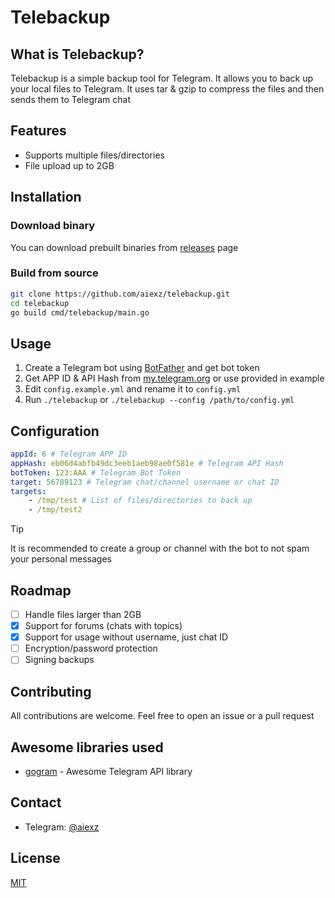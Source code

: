 # Telebackup

## What is Telebackup?
Telebackup is a simple backup tool for Telegram. It allows you to back up your local files to Telegram. It uses tar & gzip to compress the files and then sends them to Telegram chat

## Features
- Supports multiple files/directories
- File upload up to 2GB

## Installation
### Download binary
You can download prebuilt binaries from [releases](https://github.com/aiexz/telebackup/releases/latest) page

### Build from source
```bash
git clone https://github.com/aiexz/telebackup.git
cd telebackup
go build cmd/telebackup/main.go
```

## Usage
1. Create a Telegram bot using [BotFather](https://t.me/botfather) and get bot token
2. Get APP ID & API Hash from [my.telegram.org](https://my.telegram.org) or use provided in example
3. Edit `config.example.yml` and rename it to `config.yml`
4. Run `./telebackup` or `./telebackup --config /path/to/config.yml`

## Configuration
```yaml
appId: 6 # Telegram APP ID
appHash: eb06d4abfb49dc3eeb1aeb98ae0f581e # Telegram API Hash
botToken: 123:AAA # Telegram Bot Token
target: 56789123 # Telegram chat/channel username or chat ID
targets:
    - /tmp/test # List of files/directories to back up
    - /tmp/test2
```

> [!TIP]
> It is recommended to create a group or channel with the bot to not spam your personal messages


## Roadmap
- [ ] Handle files larger than 2GB
- [x] Support for forums (chats with topics)
- [x] Support for usage without username, just chat ID
- [ ] Encryption/password protection
- [ ] Signing backups

## Contributing
All contributions are welcome. Feel free to open an issue or a pull request

## Awesome libraries used
- [gogram](https://github.com/AmarnathCJD/gogram) - Awesome Telegram API library

## Contact
- Telegram: [@aiexz](https://t.me/aiexz)

## License
[MIT](LICENSE)
